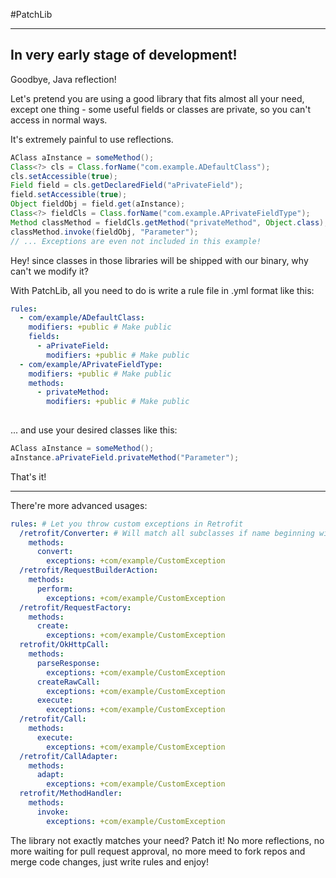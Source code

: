 #PatchLib

---

## In very early stage of development!

Goodbye, Java reflection!

Let's pretend you are using a good library that fits almost all your need, except one thing - some useful fields or classes are private, so you can't access in normal ways.

It's extremely painful to use reflections.

````java
AClass aInstance = someMethod();
Class<?> cls = Class.forName("com.example.ADefaultClass");
cls.setAccessible(true);
Field field = cls.getDeclaredField("aPrivateField");
field.setAccessible(true);
Object fieldObj = field.get(aInstance);
Class<?> fieldCls = Class.forName("com.example.APrivateFieldType");
Method classMethod = fieldCls.getMethod("privateMethod", Object.class);
classMethod.invoke(fieldObj, "Parameter");
// ... Exceptions are even not included in this example!

````
Hey! since classes in those libraries will be shipped with our binary, why can't we modify it?

With PatchLib, all you need to do is write a rule file in .yml format like this:


````yaml
rules:
  - com/example/ADefaultClass:
    modifiers: +public # Make public
    fields:
      - aPrivateField:
        modifiers: +public # Make public
  - com/example/APrivateFieldType:
    modifiers: +public # Make public
    methods:
      - privateMethod:
        modifiers: +public # Make public
        
````

... and use your desired classes like this:


````java
AClass aInstance = someMethod();
aInstance.aPrivateField.privateMethod("Parameter");

````

That's it!

---

There're more advanced usages:

````yaml
rules: # Let you throw custom exceptions in Retrofit
  /retrofit/Converter: # Will match all subclasses if name beginning with a slash
    methods:
      convert:
        exceptions: +com/example/CustomException
  /retrofit/RequestBuilderAction:
    methods:
      perform:
        exceptions: +com/example/CustomException
  /retrofit/RequestFactory:
    methods:
      create:
        exceptions: +com/example/CustomException
  retrofit/OkHttpCall:
    methods:
      parseResponse:
        exceptions: +com/example/CustomException
      createRawCall:
        exceptions: +com/example/CustomException
      execute:
        exceptions: +com/example/CustomException
  /retrofit/Call:
    methods:
      execute:
        exceptions: +com/example/CustomException
  /retrofit/CallAdapter:
    methods:
      adapt:
        exceptions: +com/example/CustomException
  retrofit/MethodHandler:
    methods:
      invoke:
        exceptions: +com/example/CustomException

````

The library not exactly matches your need? Patch it! No more reflections, no more waiting for pull request approval, no more meed to fork repos and merge code changes, just write rules and enjoy! 